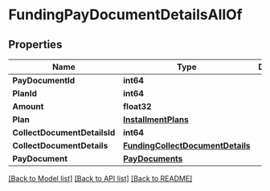 # FundingPayDocumentDetailsAllOf

## Properties

Name | Type | Description | Notes
------------ | ------------- | ------------- | -------------
**PayDocumentId** | **int64** |  | [optional] 
**PlanId** | **int64** |  | [optional] 
**Amount** | **float32** |  | 
**Plan** | [**InstallmentPlans**](InstallmentPlans.md) |  | [optional] 
**CollectDocumentDetailsId** | **int64** |  | [optional] 
**CollectDocumentDetails** | [**FundingCollectDocumentDetails**](FundingCollectDocumentDetails.md) |  | [optional] 
**PayDocument** | [**PayDocuments**](PayDocuments.md) |  | [optional] 

[[Back to Model list]](../README.md#documentation-for-models) [[Back to API list]](../README.md#documentation-for-api-endpoints) [[Back to README]](../README.md)


